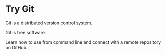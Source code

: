 # Try Git
Git is a distributed version control system.

Git is free software.

Learn how to use from command line and connect with a remote repository on GitHub.
